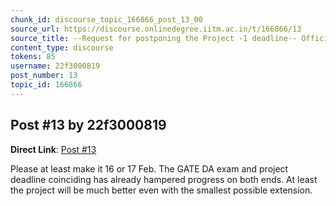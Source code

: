 ```yaml
---
chunk_id: discourse_topic_166866_post_13_00
source_url: https://discourse.onlinedegree.iitm.ac.in/t/166866/13
source_title: --Request for postponing the Project -1 deadline-- Official Response: Extended :)
content_type: discourse
tokens: 85
username: 22f3000819
post_number: 13
topic_id: 166866
---
```


## Post #13 by 22f3000819

**Direct Link**: [Post #13](https://discourse.onlinedegree.iitm.ac.in/t/166866/13)

Please at least make it 16 or 17 Feb. The GATE DA exam and project deadline coinciding has already hampered progress on both ends. At least the project will be much better even with the smallest possible extension.
